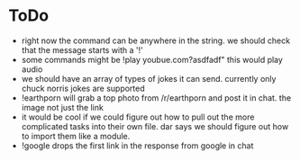 # ToDo

- right now the command can be anywhere in the string. we should check that the message starts with a '!'
- some commands might be !play youbue.com?asdfadf" this would play audio
- we should have an array of types of jokes it can send. currently only chuck norris jokes are supported
- !earthporn will grab a top photo from /r/earthporn and post it in chat. the image not just the link
- it would be cool if we could figure out how to pull out the more complicated tasks into their own file. dar says we should figure out how to import them like a module.
- !google <string> drops the first link in the response from google in chat
